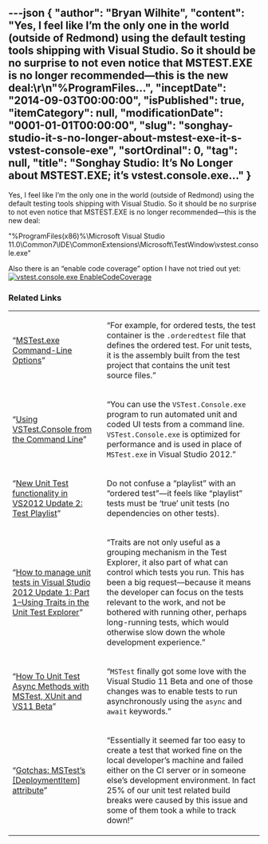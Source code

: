 ---json
{
  "author": "Bryan Wilhite",
  "content": "Yes, I feel like I’m the only one in the world (outside of Redmond) using the default testing tools shipping with Visual Studio. So it should be no surprise to not even notice that MSTEST.EXE is no longer recommended—this is the new deal:\r\n\"%ProgramFiles...",
  "inceptDate": "2014-09-03T00:00:00",
  "isPublished": true,
  "itemCategory": null,
  "modificationDate": "0001-01-01T00:00:00",
  "slug": "songhay-studio-it-s-no-longer-about-mstest-exe-it-s-vstest-console-exe",
  "sortOrdinal": 0,
  "tag": null,
  "title": "Songhay Studio: It’s No Longer about MSTEST.EXE; it’s vstest.console.exe…"
}
---

Yes, I feel like I’m the only one in the world (outside of Redmond) using the default testing tools shipping with Visual Studio. So it should be no surprise to not even notice that MSTEST.EXE is no longer recommended—this is the new deal:


"%ProgramFiles(x86)%\Microsoft Visual Studio 11.0\Common7\IDE\CommonExtensions\Microsoft\TestWindow\vstest.console.exe"
    

Also there is an “enable code coverage” option I have not tried out yet:
[<img alt="vstest.console.exe EnableCodeCoverage" src="https://farm6.staticflickr.com/5580/15056654695_9b65db23d8_o_d.png">](https://www.flickr.com/photos/wilhite/15056654695/ "vstest.console.exe EnableCodeCoverage")

### Related Links

<table class="WordWalkingStickTable"><tr><td>

“[MSTest.exe Command-Line Options](http://msdn.microsoft.com/en-us/library/ms182489.aspx)”
</td><td>

“For example, for ordered tests, the test container is the `.orderedtest` file that defines the ordered test. For unit tests, it is the assembly built from the test project that contains the unit test source files.”
</td></tr><tr><td>

“[Using VSTest.Console from the Command Line](http://msdn.microsoft.com/en-us/library/jj155800(v=vs.110).aspx)”
</td><td>

“You can use the `VSTest.Console.exe` program to run automated unit and coded UI tests from a command line. `VSTest.Console.exe` is optimized for performance and is used in place of `MSTest.exe` in Visual Studio 2012.”
</td></tr><tr><td>

“[New Unit Test functionality in VS2012 Update 2: Test Playlist](http://www.codewrecks.com/blog/index.php/2013/03/14/new-unit-test-functionality-in-vs2012-update-2-test-playlist/)”
</td><td>

Do not confuse a “playlist” with an “ordered test”—it feels like “playlist” tests must be ‘true’ unit tests (no dependencies on other tests).
</td></tr><tr><td>

“[How to manage unit tests in Visual Studio 2012 Update 1: Part 1–Using Traits in the Unit Test Explorer](http://blogs.msdn.com/b/visualstudioalm/archive/2012/11/09/how-to-manage-unit-tests-in-visual-studio-2012-update-1-part-1-using-traits-in-the-unit-test-explorer.aspx)”
</td><td>

“Traits are not only useful as a grouping mechanism in the Test Explorer, it also part of what can control which tests you run. This has been a big request—because it means the developer can focus on the tests relevant to the work, and not be bothered with running other, perhaps long-running tests, which would otherwise slow down the whole development experience.”
</td></tr><tr><td>

“[How To Unit Test Async Methods with MSTest, XUnit and VS11 Beta](http://www.richard-banks.org/2012/03/how-to-unit-test-async-methods-with.html)”
</td><td>

“`MSTest` finally got some love with the Visual Studio 11 Beta and one of those changes was to enable tests to run asynchronously using the `async` and `await` keywords.”
</td></tr><tr><td>

“[Gotchas: MSTest’s [DeploymentItem] attribute](http://www.ademiller.com/blogs/tech/2007/10/gotchas-mstests-deploymentitem-attribute/)”
</td><td>

“Essentially it seemed far too easy to create a test that worked fine on the local developer’s machine and failed either on the CI server or in someone else’s development environment. In fact 25% of our unit test related build breaks were caused by this issue and some of them took a while to track down!”
</td></tr></table>
